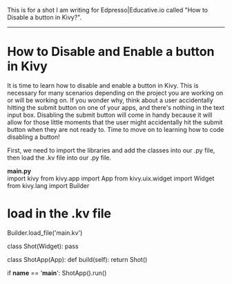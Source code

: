This is for a shot I am writing for Edpresso|Educative.io called "How to Disable a button in Kivy?".

--------------------------------------------------------------------------------------------------------------------------

# **How to Disable and Enable a button in Kivy**

It is time to learn how to disable and enable a button in Kivy. This is necessary for many scenarios depending on the project you are working on or will be working on. If you wonder why, think about a user accidentally hitting the submit button on one of your apps, and there's nothing in the text input box. Disabling the submit button will come in handy because it will allow for those little moments that the user might accidentally hit the submit button when they are not ready to. Time to move on to learning how to code disabling a button!

First, we need to import the libraries and add the classes into our .py file, then load the .kv file into our .py file.

**main.py**<br>
import kivy
from kivy.app import App
from kivy.uix.widget import Widget
from kivy.lang import Builder

# load in the .kv file
Builder.load_file('main.kv')

class Shot(Widget):
    pass

class ShotApp(App):
	def build(self):
		return Shot()

if __name__ == '__main__':
	ShotApp().run()
